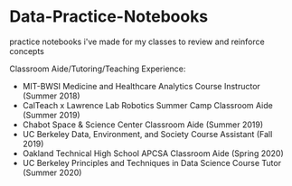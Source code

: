 # Data-Practice-Notebooks
practice notebooks i've made for my classes to review and reinforce concepts

Classroom Aide/Tutoring/Teaching Experience:

* MIT-BWSI Medicine and Healthcare Analytics Course Instructor (Summer 2018)
* CalTeach x Lawrence Lab Robotics Summer Camp Classroom Aide (Summer 2019)
* Chabot Space & Science Center Classroom Aide (Summer 2019)
* UC Berkeley Data, Environment, and Society Course Assistant (Fall 2019)
* Oakland Technical High School APCSA Classroom Aide (Spring 2020)
* UC Berkeley Principles and Techniques in Data Science Course Tutor (Summer 2020)

